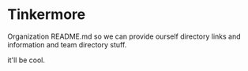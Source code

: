 # Tinkermore

Organization README.md so we can provide ourself directory links and information and team directory stuff.

it'll be cool.
